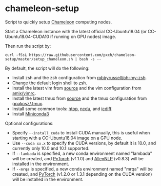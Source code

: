 # chameleon-setup
Script to quickly setup [Chameleon](https://www.chameleoncloud.org/) computing nodes.

Start a Chameleon instance with the latest official CC-Ubuntu18.04 (or CC-Ubuntu18.04-CUDA10 if running on GPU nodes) image.

Then run the script by:

```
curl -fSsL https://raw.githubusercontent.com/pxch/chameleon-setup/master/setup_chameleon.sh | bash -s --
```
By default, the script will do the following:

* Install zsh and the zsh configuration from [robbyrussell/oh-my-zsh](https://github.com/robbyrussell/oh-my-zsh).
* Change the default login shell to zsh.
* Install the latest vim from [source](https://github.com/vim/vim) and the vim configuration from [amix/vimrc](https://github.com/amix/vimrc).
* Install the latest tmux from [source](https://github.com/tmux/tmux) and the tmux configuration from [gpakosz/.tmux](https://github.com/gpakosz/.tmux).
* Install some common tools: [htop](https://hisham.hm/htop/), [ncdu](https://dev.yorhel.nl/ncdu), and [icdiff](https://www.jefftk.com/icdiff).
* Install [Miniconda3](https://docs.conda.io/en/latest/miniconda.html)

Optional configurations:

* Specify `--install_cuda` to install CUDA manually, this is useful when starting with a CC-Ubuntu18.04 image on a GPU node.
* Use `--cuda xx.x` to specify the CUDA versions, by default it is 10.0, and currently only 10.0 and 10.1 supported.
* If `--lambada` is specified, a new conda environment named "lambada" will be created, and [PyTorch](https://pytorch.org/) (v1.1.0) and [AllenNLP](https://allennlp.org/) (v0.8.3) will be installed in the environment.
* If `--mrqa` is specified, a new conda environment named "mrqa" will be created, and [PyTorch](https://pytorch.org/) (v1.2.0 or 1.3.1 depending on the CUDA version) will be installed in the environment.
